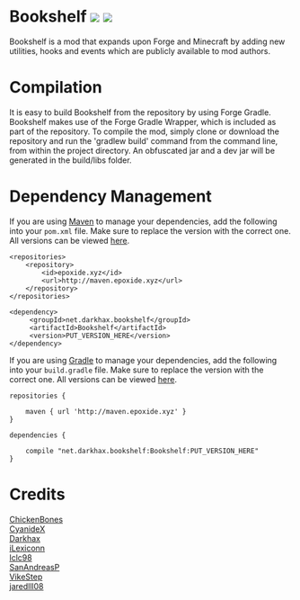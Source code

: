 Bookshelf [![](http://cf.way2muchnoise.eu/228525.svg)](https://minecraft.curseforge.com/projects/bookshelf) [![](http://cf.way2muchnoise.eu/versions/228525.svg)](https://minecraft.curseforge.com/projects/bookshelf)
=========
Bookshelf is a mod that expands upon Forge and Minecraft by adding new utilities, hooks and events which are publicly available to mod authors. 

Compilation
===========
It is easy to build Bookshelf from the repository by using Forge Gradle. Bookshelf makes use of the Forge Gradle Wrapper, which is included as part of the repository. To compile the mod, simply clone or download the repository and run the 'gradlew build' command from the command line, from within the project directory. An obfuscated jar and a dev jar will be generated in the build/libs folder. 

Dependency Management
=====================
If you are using [Maven](https://maven.apache.org/download.cgi) to manage your dependencies, add the following into your `pom.xml` file. Make sure to replace the version with the correct one. All versions can be viewed [here](http://maven.rubbix.net/net/darkhax/bookshelf/Bookshelf/).
```
<repositories>
    <repository>
        <id>epoxide.xyz</id>
        <url>http://maven.epoxide.xyz</url>
    </repository>
</repositories>

<dependency>
     <groupId>net.darkhax.bookshelf</groupId>
     <artifactId>Bookshelf</artifactId>
     <version>PUT_VERSION_HERE</version>
</dependency>
```

If you are using [Gradle](https://gradle.org) to manage your dependencies, add the following into your `build.gradle` file. Make sure to replace the version with the correct one. All versions can be viewed [here](http://maven.rubbix.net/net/darkhax/bookshelf/Bookshelf/).
```
repositories {

    maven { url 'http://maven.epoxide.xyz' }
}

dependencies {

    compile "net.darkhax.bookshelf:Bookshelf:PUT_VERSION_HERE"
}
```

Credits
=======
[ChickenBones](https://twitter.com/ChickenBones2)  
[CyanideX](https://twitter.com/theCyanideX)  
[Darkhax](https://twitter.com/Darkh4x)  
[iLexiconn](https://twitter.com/iLexiconn)   
[lclc98](https://twitter.com/lclc98)  
[SanAndreasP](https://twitter.com/SanAndreasP)  
[VikeStep](https://twitter.com/VikeStep)   
[jaredlll08](https://twitter.com/jaredlll08)  
